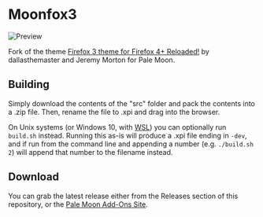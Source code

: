 # Moonfox3
![Preview](http://i63.tinypic.com/f3hx0w.png)

Fork of the theme [Firefox 3 theme for Firefox 4+ Reloaded!](https://addons.mozilla.org/firefox/addon/firefox-3-theme-for-firefox-1/) by dallasthemaster and Jeremy Morton for Pale Moon.

## Building
Simply download the contents of the "src" folder  and pack the contents into a .zip file. Then, rename the file to .xpi and drag into the browser.

On Unix systems (or Windows 10, with [WSL](https://docs.microsoft.com/en-us/windows/wsl/about)) you can optionally run `build.sh` instead. Running this as-is will produce a .xpi file ending in `-dev`, and if run from the command line and appending a number (e.g. `./build.sh 2`) will append that number to the filename instead.

## Download
You can grab the latest release either from the Releases section of this repository, or the [Pale Moon Add-Ons Site](https://addons.palemoon.org/themes/complete/moonfox3/).
